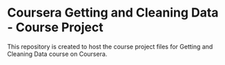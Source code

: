 # Coursera Getting and Cleaning Data - Course Project

This repository is created to host the course project files for Getting and Cleaning Data course on Coursera.
